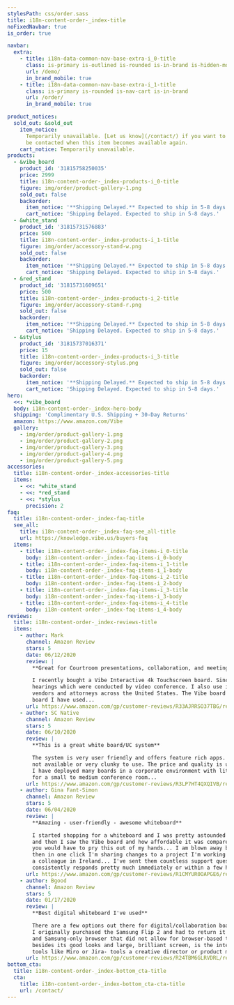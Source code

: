```yaml
---
stylesPath: css/order.sass
title: i18n-content-order-_index-title
noFixedNavbar: true
is_order: true

navbar:
  extra:
    - title: i18n-data-common-nav-base-extra-i_0-title
      class: is-primary is-outlined is-rounded is-in-brand is-hidden-mobile
      url: /demo/
      in_brand_mobile: true
    - title: i18n-data-common-nav-base-extra-i_1-title
      class: is-primary is-rounded is-nav-cart is-in-brand
      url: /order/
      in_brand_mobile: true

product_notices:
  sold_out: &sold_out
    item_notice:
      Temporarily unavailable. [Let us know](/contact/) if you want to
      be contacted when this item becomes available again.
    cart_notice: Temporarily unavailable.
products:
  - &vibe_board
    product_id: '31815758250035'
    price: 2999
    title: i18n-content-order-_index-products-i_0-title
    figure: img/order/product-gallery-1.png
    sold_out: false
    backorder:
      item_notice: '**Shipping Delayed.** Expected to ship in 5-8 days.'
      cart_notice: 'Shipping Delayed. Expected to ship in 5-8 days.'
  - &white_stand
    product_id: '31815731576883'
    price: 500
    title: i18n-content-order-_index-products-i_1-title
    figure: img/order/accessory-stand-w.png
    sold_out: false
    backorder:
      item_notice: '**Shipping Delayed.** Expected to ship in 5-8 days.'
      cart_notice: 'Shipping Delayed. Expected to ship in 5-8 days.'
  - &red_stand
    product_id: '31815731609651'
    price: 500
    title: i18n-content-order-_index-products-i_2-title
    figure: img/order/accessory-stand-r.png
    sold_out: false
    backorder:
      item_notice: '**Shipping Delayed.** Expected to ship in 5-8 days.'
      cart_notice: 'Shipping Delayed. Expected to ship in 5-8 days.'
  - &stylus
    product_id: '31815737016371'
    price: 15
    title: i18n-content-order-_index-products-i_3-title
    figure: img/order/accessory-stylus.png
    sold_out: false
    backorder:
      item_notice: '**Shipping Delayed.** Expected to ship in 5-8 days.'
      cart_notice: 'Shipping Delayed. Expected to ship in 5-8 days.'
hero:
  <<: *vibe_board
  body: i18n-content-order-_index-hero-body
  shipping: 'Complimentary U.S. Shipping + 30-Day Returns'
  amazon: https://www.amazon.com/Vibe
  gallery:
    - img/order/product-gallery-1.png
    - img/order/product-gallery-2.png
    - img/order/product-gallery-3.png
    - img/order/product-gallery-4.png
    - img/order/product-gallery-5.png
accessories:
  title: i18n-content-order-_index-accessories-title
  items:
    - <<: *white_stand
    - <<: *red_stand
    - <<: *stylus
      precision: 2
faq:
  title: i18n-content-order-_index-faq-title
  see_all:
    title: i18n-content-order-_index-faq-see_all-title
    url: https://knowledge.vibe.us/buyers-faq
  items:
    - title: i18n-content-order-_index-faq-items-i_0-title
      body: i18n-content-order-_index-faq-items-i_0-body
    - title: i18n-content-order-_index-faq-items-i_1-title
      body: i18n-content-order-_index-faq-items-i_1-body
    - title: i18n-content-order-_index-faq-items-i_2-title
      body: i18n-content-order-_index-faq-items-i_2-body
    - title: i18n-content-order-_index-faq-items-i_3-title
      body: i18n-content-order-_index-faq-items-i_3-body
    - title: i18n-content-order-_index-faq-items-i_4-title
      body: i18n-content-order-_index-faq-items-i_4-body
reviews:
  title: i18n-content-order-_index-reviews-title
  items:
    - author: Mark
      channel: Amazon Review
      stars: 5
      date: 06/12/2020
      review: |
        **Great for Courtroom presentations, collaboration, and meetings**

        I recently bought a Vibe Interactive 4k Touchscreen board. Since then I have used it in about 20 court
        hearings which were conducted by video conference. I also use it daily in meetings with my clients, witnesses,
        vendors and attorneys across the United States. The Vibe board is the best and most effective interactive
        board I have used...
      url: https://www.amazon.com/gp/customer-reviews/R33AJRRSO37TBG/ref=cm_cr_dp_d_rvw_ttl?ie=UTF8&ASIN=B081LMQZGF
    - author: SC Native
      channel: Amazon Review
      stars: 5
      date: 06/10/2020
      review: |
        **This is a great white board/UC system**

        The system is very user friendly and offers feature rich apps. Vibe has bridged technology that is usually
        not available or very clunky to use. The price and quality is unbeatable with great technical support.
        I have deployed many boards in a corporate environment with little issues... I highly recommend the Vibe Board
        for a small to medium conference room...
      url: https://www.amazon.com/gp/customer-reviews/R3LP7HT4QXQIVB/ref=cm_cr_arp_d_rvw_ttl?ie=UTF8&ASIN=B081LMQZGF
    - author: Gina Fant-Simon
      channel: Amazon Review
      stars: 5
      date: 06/04/2020
      review: |
        **Amazing - user-friendly - awesome whiteboard**

        I started shopping for a whiteboard and I was pretty astounded at the high prices - I was feeling discouraged
        and then I saw the Vibe board and how affordable it was compared to the name brands... Now, months later,
        you would have to pry this out of my hands... I am blown away by this board. It shows up as an airplay device
        then in one click I'm sharing changes to a project I'm working on, doing a presentation and then zooming with
        a colleague in Ireland... I've sent them countless support questions and over the months, their tech team
        consistently responds pretty much immediately or within a few hours...
      url: https://www.amazon.com/gp/customer-reviews/R1CMYUR0OAPGE6/ref=cm_cr_arp_d_rvw_ttl?ie=UTF8&ASIN=B081LMQZGF
    - author: Bgood
      channel: Amazon Review
      stars: 5
      date: 01/17/2020
      review: |
        **Best digital whiteboard I've used**

        There are a few options out there for digital/collaboration boards.
        I originally purchased the Samsung Flip 2 and had to return it due to its lack of cloud collaboration
        and Samsung-only browser that did not allow for browser-based tools. What really stands out with the Vibe
        besides its good looks and large, brilliant screen, is the interface that allows for easily adding popular
        tools like Miro or Jira- tools a creative director or product manager needs to work with multiple teams...
      url: https://www.amazon.com/gp/customer-reviews/R24TBM6GLRVDRL/ref=cm_cr_dp_d_rvw_ttl?ie=UTF8&ASIN=B081LPL772
bottom_cta:
  title: i18n-content-order-_index-bottom_cta-title
  cta:
    title: i18n-content-order-_index-bottom_cta-cta-title
    url: /contact/
---
```

